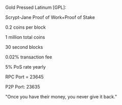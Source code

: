 Gold Pressed Latinum [GPL]:

Scrypt-Jane Proof of Work+Proof of Stake



0.2 coins per block



1 million total coins



30 second blocks


0.02% transaction fee

5% PoS rate yearly

RPC Port = 23645

P2P Port: 23635


"Once you have their money, you never give it back."